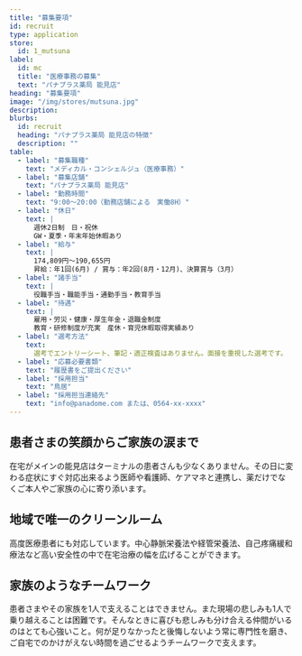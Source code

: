 ```yaml
---
title: "募集要項"
id: recruit
type: application
store:
  id: 1_mutsuna
label:
  id: mc
  title: "医療事務の募集"
  text: "パナプラス薬局 能見店"
heading: "募集要項"
image: "/img/stores/mutsuna.jpg"
description:
blurbs:
  id: recruit
  heading: "パナプラス薬局 能見店の特徴"
  description: ""
table:
  - label: "募集職種"
    text: "メディカル・コンシェルジュ（医療事務）"
  - label: "募集店舗"
    text: "パナプラス薬局 能見店"
  - label: "勤務時間"
    text: "9:00～20:00（勤務店舗による　実働8H）"
  - label: "休日"
    text: |
      週休2日制　日・祝休  
      GW・夏季・年末年始休暇あり
  - label: "給与"
    text: |
      174,809円〜190,655円  
      昇給：年1回(6月) / 賞与：年2回(8月・12月)、決算賞与（3月）
  - label: "諸手当"
    text: |
      役職手当・職能手当・通勤手当・教育手当
  - label: "待遇"
    text: |
      雇用・労災・健康・厚生年金・退職金制度  
      教育・研修制度が充実　産休・育児休暇取得実績あり
  - label: "選考方法"
    text:
      選考でエントリーシート、筆記・適正検査はありません。面接を重視した選考です。
  - label: "応募必要書類"
    text: "履歴書をご提出ください"
  - label: "採用担当"
    text: "鳥居"
  - label: "採用担当連絡先"
    text: "info@panadome.com または、0564-xx-xxxx"
---
```


## 患者さまの笑顔からご家族の涙まで

在宅がメインの能見店はターミナルの患者さんも少なくありません。その日に変わる症状にすぐ対応出来るよう医師や看護師、ケアマネと連携し、薬だけでなくご本人やご家族の心に寄り添います。



## 地域で唯一のクリーンルーム

高度医療患者にも対応しています。中心静脈栄養法や経管栄養法、自己疼痛緩和療法など高い安全性の中で在宅治療の幅を広げることができます。


## 家族のようなチームワーク

患者さまやその家族を1人で支えることはできません。また現場の悲しみも1人で乗り越えることは困難です。そんなときに喜びも悲しみも分け合える仲間がいるのはとても心強いこと。何が足りなかったと後悔しないよう常に専門性を磨き、ご自宅でのかけがえない時間を過ごせるようチームワークで支えます。
